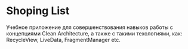# Shoping List
Учебное приложение для совершенствования навыков работы с концепциями Clean Architecture, а также с такими техологиями, как: RecycleView, LiveData, FragmentManager etc.

